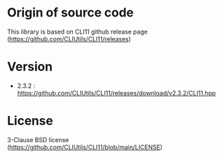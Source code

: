 # Origin of source code

This library is based on CLI11 github release page (https://github.com/CLIUtils/CLI11/releases)

# Version

- 2.3.2 : https://github.com/CLIUtils/CLI11/releases/download/v2.3.2/CLI11.hpp

# License

3-Clause BSD license (https://github.com/CLIUtils/CLI11/blob/main/LICENSE)
